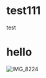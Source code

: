 # test111
test

# hello
![IMG_8224](https://user-images.githubusercontent.com/11369993/224146952-deb9bc1e-0aea-4322-b1be-af874fdd7b74.jpg)
